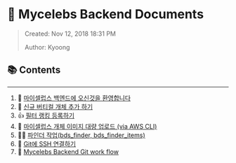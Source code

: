 # 💫 Mycelebs Backend Documents
> Created: Nov 12, 2018 18:31 PM
>
> Author: Kyoong

## 📚 Contents
---

1. 🖖 [마이셀럽스 백엔드에 오신것을 환영합니다](http://devlab.celebtide.com:8081/dev/welcome-backend-documents/blob/master/WELCOME.md)
2. 🐣  [신규 버티컬 개체 추가 하기](http://devlab.celebtide.com:8081/dev/welcome-backend-documents/blob/master/ADD_OBJECTS.md)
3. 👍  [필터 랭킹 등록하기](http://devlab.celebtide.com:8081/dev/welcome-backend-documents/blob/master/VERTICAL_CATEGORY_FILTER_RANKING.md)
4. 🌄  [마이셀럽스 개체 이미지 대량 업로드 (via AWS CLI)](http://devlab.celebtide.com:8081/dev/welcome-backend-documents/blob/master/IMAGE_UPLOADS.md)
5. 🕵️‍♀️ [파인더 작업(bds_finder, bds_finder_items)](http://devlab.celebtide.com:8081/dev/welcome-backend-documents/blob/master/BDS_FINDER.md)
6. 🐙  [Git에 SSH 연결하기](http://devlab.celebtide.com:8081/dev/welcome-backend-documents/blob/master/GIT_SSH.md)
6. 🎄  [Mycelebs Backend Git work flow](http://devlab.celebtide.com:8081/dev/welcome-backend-documents/blob/master/GIT_WORK_FLOW.md)